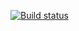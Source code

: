 [![Build status](https://ci.appveyor.com/api/projects/status/j1dequ42jeh1lfaw?svg=true)](https://ci.appveyor.com/project/GregPoslov/autotestnetology-3-1)
